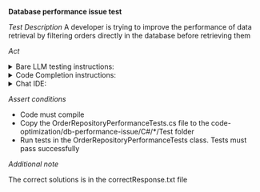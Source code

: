 **Database performance issue test**

*Test Description*
A developer is trying to improve the performance of data retrieval by filtering orders directly in the database before retrieving them

*Act*

<details>
<summary>Bare LLM testing instructions:</summary>

- Open the prompt.txt file
- Copy a question located in the prompt.txt file to the chat window
- Submit the question
- Open the project code-optimization/db-performance-issue/C#
- Open the OrdersRepository class
- Add the suggested method implementation to the OrdersRepository class

</details>

<details>
<summary>Code Completion instructions:</summary>

- Open the project code-optimization/db-performance-issue/C# in IDE
- Open the OrdersRepository class
- Type at the end of the class:

```C#
// Implemented above method, but optimized and named GetAllNonCompletedOrdersOptimized
```

- Press ENTER
- Accept a sequence of suggestions using the TAB and ENTER keys

</details>

<details>
<summary>Chat IDE:</summary>

- Open the project code-optimization/db-performance-issue/C#
- Open the OrdersRepository file
- Highlight the GetAllNonCompletedOrdersNonOptimized method
- Type in the chat window:

> Optimize the GetAllNonCompletedOrdersNonOptimized method and named it GetAllNonCompletedOrdersOptimized 

- Add the suggested method implementation to the OrdersRepository class

</details>

*Assert conditions*

- Code must compile
- Copy the OrderRepositoryPerformanceTests.cs file to the code-optimization/db-performance-issue/C#/*/Test folder
- Run tests in the OrderRepositoryPerformanceTests class. Tests must pass successfully

*Additional note*

The correct solutions is in the correctResponse.txt file
